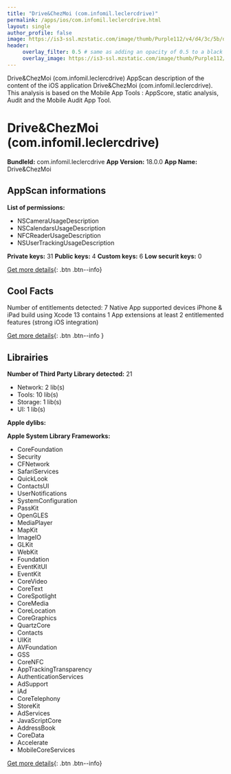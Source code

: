```yaml
---
title: "Drive&ChezMoi (com.infomil.leclercdrive)"
permalink: /apps/ios/com.infomil.leclercdrive.html
layout: single
author_profile: false
image: https://is3-ssl.mzstatic.com/image/thumb/Purple112/v4/d4/3c/5b/d43c5bdf-bfa7-4e3f-222b-9213d8408155/AppIcon-0-0-1x_U007emarketing-0-0-0-7-0-0-sRGB-0-0-0-GLES2_U002c0-512MB-85-220-0-0.png/512x512bb.jpg
header: 
     overlay_filter: 0.5 # same as adding an opacity of 0.5 to a black background
     overlay_image: https://is3-ssl.mzstatic.com/image/thumb/Purple112/v4/d4/3c/5b/d43c5bdf-bfa7-4e3f-222b-9213d8408155/AppIcon-0-0-1x_U007emarketing-0-0-0-7-0-0-sRGB-0-0-0-GLES2_U002c0-512MB-85-220-0-0.png/512x512bb.jpg
---
```

Drive&ChezMoi (com.infomil.leclercdrive) AppScan description of the content of the iOS application Drive&ChezMoi (com.infomil.leclercdrive). This analysis is based on the Mobile App Tools : AppScore, static analysis, Audit and the Mobile Audit App Tool.

# Drive&ChezMoi (com.infomil.leclercdrive)

**BundleId:** com.infomil.leclercdrive
**App Version:** 18.0.0
**App Name:** Drive&ChezMoi


## AppScan informations 

**List of permissions:** 
- NSCameraUsageDescription
- NSCalendarsUsageDescription
- NFCReaderUsageDescription
- NSUserTrackingUsageDescription
  
  
**Private keys:** 31
**Public keys:** 4
**Custom keys:** 6
**Low securit keys:** 0
  
[Get more details](/pricing.html){: .btn .btn--info}

## Cool Facts

Number of entitlements detected: 7
Native App
supported devices iPhone & iPad
build using Xcode 13
contains 1 App extensions
at least 2 entitlemented features (strong iOS integration)
  
[Get more details](/pricing.html){: .btn .btn--info }

## Librairies 
**Number of Third Party Library detected:** 21
- Network: 2 lib(s)
- Tools: 10 lib(s)
- Storage: 1 lib(s)
- UI: 1 lib(s)


**Apple dylibs:**


**Apple System Library Frameworks:**
- CoreFoundation
- Security
- CFNetwork
- SafariServices
- QuickLook
- ContactsUI
- UserNotifications
- SystemConfiguration
- PassKit
- OpenGLES
- MediaPlayer
- MapKit
- ImageIO
- GLKit
- WebKit
- Foundation
- EventKitUI
- EventKit
- CoreVideo
- CoreText
- CoreSpotlight
- CoreMedia
- CoreLocation
- CoreGraphics
- QuartzCore
- Contacts
- UIKit
- AVFoundation
- GSS
- CoreNFC
- AppTrackingTransparency
- AuthenticationServices
- AdSupport
- iAd
- CoreTelephony
- StoreKit
- AdServices
- JavaScriptCore
- AddressBook
- CoreData
- Accelerate
- MobileCoreServices


  
[Get more details](/pricing.html){: .btn .btn--info}

